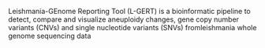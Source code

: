 Leishmania-GEnome Reporting Tool (L-GERT) is a bioinformatic pipeline to detect, compare and visualize aneuploidy changes, gene copy number variants (CNVs) and single nucleotide variants (SNVs) fromleishmania  whole genome sequencing data 
